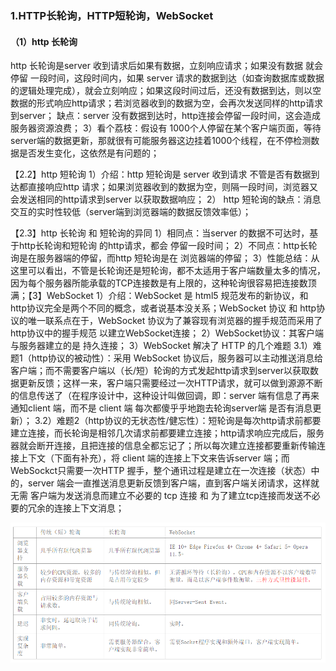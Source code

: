 ### 1.HTTP长轮询，HTTP短轮询，WebSocket

#### （1）http 长轮询
http 长轮询是server 收到请求后如果有数据，立刻响应请求；如果没有数据 就会 停留 一段时间，这段时间内，如果 server 请求的数据到达（如查询数据库或数据的逻辑处理完成），就会立刻响应；如果这段时间过后，还没有数据到达，则以空数据的形式响应http请求；若浏览器收到的数据为空，会再次发送同样的http请求到server；
缺点：server 没有数据到达时，http连接会停留一段时间，这会造成服务器资源浪费；
3）看个荔枝：假设有 1000个人停留在某个客户端页面，等待server端的数据更新，那就很有可能服务器这边挂着1000个线程，在不停检测数据是否发生变化，这依然是有问题的；

【2.2】http 短轮询
1）介绍：http 短轮询是 server 收到请求 不管是否有数据到达都直接响应http 请求；如果浏览器收到的数据为空，则隔一段时间，浏览器又会发送相同的http请求到server 以获取数据响应；
2） http 短轮询的缺点：消息交互的实时性较低（server端到浏览器端的数据反馈效率低）；

【2.3】http 长轮询 和 短轮询的异同
1）相同点：当server 的数据不可达时，基于http长轮询和短轮询 的http请求，都会 停留一段时间；
2）不同点：http长轮询是在服务器端的停留，而http 短轮询是在 浏览器端的停留；
3）性能总结：从这里可以看出，不管是长轮询还是短轮询，都不太适用于客户端数量太多的情况，因为每个服务器所能承载的TCP连接数是有上限的，这种轮询很容易把连接数顶满；【3】WebSocket
1）介绍：WebSocket 是 html5 规范发布的新协议，和 http协议完全是两个不同的概念，或者说基本没关系；WebSocket 协议 和 http协议的唯一联系点在于，WebSocket 协议为了兼容现有浏览器的握手规范而采用了 http协议中的握手规范 以建立WebSocket连接；
2）WebSocket协议：其客户端与服务器建立的是 持久连接；
3）WebSocket 解决了 HTTP 的几个难题
3.1）难题1（http协议的被动性）：采用 WebSocket 协议后，服务器可以主动推送消息给客户端；而不需要客户端以（长/短）轮询的方式发起http请求到server以获取数据更新反馈；这样一来，客户端只需要经过一次HTTP请求，就可以做到源源不断的信息传送了（在程序设计中，这种设计叫做回调，即：server 端有信息了再来通知client 端，而不是 client 端 每次都傻乎乎地跑去轮询server端 是否有消息更新）；
3.2）难题2（http协议的无状态性/健忘性）：短轮询是每次http请求前都要建立连接，而长轮询是相邻几次请求前都要建立连接；http请求响应完成后，服务器就会断开连接，且把连接的信息全都忘记了；所以每次建立连接都要重新传输连接上下文（下面有补充），将 client 端的连接上下文来告诉server 端；而 WebSockct只需要一次HTTP 握手，整个通讯过程是建立在一次连接（状态）中的，server 端会一直推送消息更新反馈到客户端，直到客户端关闭请求，这样就无需 客户端为发送消息而建立不必要的 tcp 连接 和 为了建立tcp连接而发送不必要的冗余的连接上下文消息；

![image-20211210103455565](image/image-20211210103455565.png)

